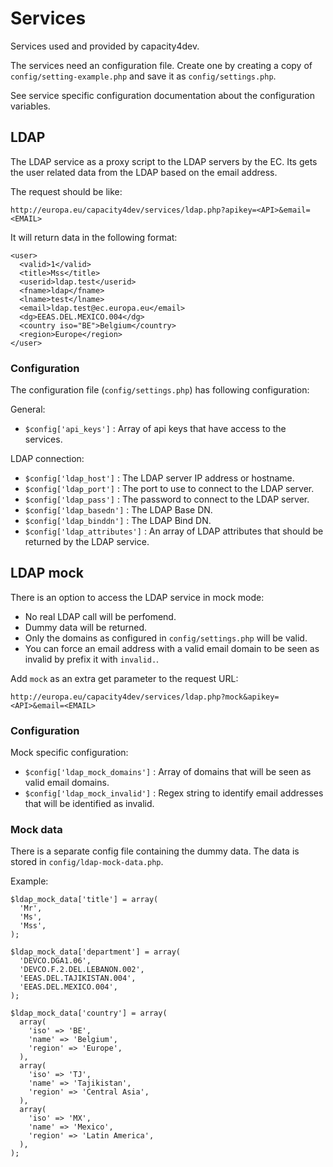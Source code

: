 # Services
Services used and provided by capacity4dev.

The services need an configuration file. Create one by creating a copy of
`config/setting-example.php` and save it as `config/settings.php`.

See service specific configuration documentation about the configuration
variables.


## LDAP
The LDAP service as a proxy script to the LDAP servers by the EC. Its gets the
user related data from the LDAP based on the email address.

The request should be like:
```
http://europa.eu/capacity4dev/services/ldap.php?apikey=<API>&email=<EMAIL>
```

It will return data in the following format:
```
<user>
  <valid>1</valid>
  <title>Mss</title>
  <userid>ldap.test</userid>
  <fname>ldap</fname>
  <lname>test</lname>
  <email>ldap.test@ec.europa.eu</email>
  <dg>EEAS.DEL.MEXICO.004</dg>
  <country iso="BE">Belgium</country>
  <region>Europe</region>
</user>
```

### Configuration
The configuration file (`config/settings.php`) has following configuration:

General:
* `$config['api_keys']` : Array of api keys that have access to the services.

LDAP connection:
* `$config['ldap_host']` : The LDAP server IP address or hostname.
* `$config['ldap_port']` : The port to use to connect to the LDAP server.
* `$config['ldap_pass']` : The password to connect to the LDAP server.
* `$config['ldap_basedn']` : The LDAP Base DN.
* `$config['ldap_binddn']` : The LDAP Bind DN.
* `$config['ldap_attributes']` : An array of LDAP attributes that should be
  returned by the LDAP service.



## LDAP mock
There is an option to access the LDAP service in mock mode:
* No real LDAP call will be perfomend.
* Dummy data will be returned.
* Only the domains as configured in `config/settings.php` will be valid.
* You can force an email address with a valid email domain to be seen as invalid
  by prefix it with `invalid.`.

Add `mock` as an extra get parameter to the request URL:
```
http://europa.eu/capacity4dev/services/ldap.php?mock&apikey=<API>&email=<EMAIL>
```

### Configuration
Mock specific configuration:

* `$config['ldap_mock_domains']` : Array of domains that will be seen as valid
  email domains.
* `$config['ldap_mock_invalid']` : Regex string to identify email addresses that
  will be identified as invalid.


### Mock data
There is a separate config file containing the dummy data. The data is stored in
`config/ldap-mock-data.php`.

Example:
```
$ldap_mock_data['title'] = array(
  'Mr',
  'Ms',
  'Mss',
);

$ldap_mock_data['department'] = array(
  'DEVCO.DGA1.06',
  'DEVCO.F.2.DEL.LEBANON.002',
  'EEAS.DEL.TAJIKISTAN.004',
  'EEAS.DEL.MEXICO.004',
);

$ldap_mock_data['country'] = array(
  array(
    'iso' => 'BE',
    'name' => 'Belgium',
    'region' => 'Europe',
  ),
  array(
    'iso' => 'TJ',
    'name' => 'Tajikistan',
    'region' => 'Central Asia',
  ),
  array(
    'iso' => 'MX',
    'name' => 'Mexico',
    'region' => 'Latin America',
  ),
);
```
